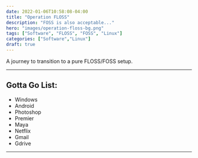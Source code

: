 ```yaml
---
date: 2022-01-06T10:58:08-04:00
title: "Operation FLOSS"
description: "FOSS is also acceptable..."
hero: "images/operation-floss-bg.png"
tags: ["Software", "FLOSS", "FOSS", "Linux"]
categories: ["Software","Linux"]
draft: true
---
```


A journey to transition to a pure FLOSS/FOSS setup.

<!--more-->

___

## Gotta Go List:

- Windows
- Android
- Photoshop
- Premier
- Maya
- Netflix
- Gmail
- Gdrive

___